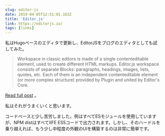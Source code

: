 ```yaml
---
slug: editor-js
date: 2019-04-05T12:51:01.163Z
title: 'Editor.js'
link: https://editorjs.io/
tags: [links]
---
```

私はHugoベースのエディタで更新し、EditorJSをブログのエディタとしても試してみた。

> Workspace in classic editors is made of a single contenteditable element, used to create different HTML markups. Editor.js workspace consists of separate Blocks: paragraphs, headings, images, lists, quotes, etc. Each of them is an independent contenteditable element (or more complex structure) provided by Plugin and united by Editor's Core.

[Read full post](https://editorjs.io/) 。

私はそれがうまくいくと思います。

コードベースと少し苦労しました。例はすべてESモジュールを使用していますが、NPM distはすべてIIFE ES5コードで出力されます。しかし、そのハードルを乗り越えれば、もう少し中程度の外観のUIを構築するのは非常に簡単です。


